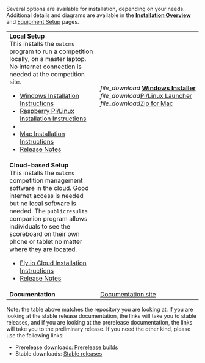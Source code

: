 Several options are available for installation, depending on your needs. Additional details and diagrams are available in the [**Installation Overview**](InstallationOverview) and [Equipment Setup](EquipmentSetup) pages. 

|                                                              |                                                              |
| ------------------------------------------------------------ | ------------------------------------------------------------ |
| **Local Setup** <br />This installs the `owlcms` program to run a competition locally, on a master laptop.  No internet connection is needed at the competition site.<ul><li>[Windows Installation Instructions](https://${env.REPO_OWNER}.github.io/${env.O_REPO_NAME}/#/LocalWindowsSetup)<li>[Raspberry Pi/Linux Installation Instructions](https://${env.REPO_OWNER}.github.io/${env.O_REPO_NAME}/#/LocalPiLinuxSetup)<li><li>[Mac Installation Instructions](https://${env.REPO_OWNER}.github.io/${env.O_REPO_NAME}/#/LocalMacSetup)<li><nobr>[Release Notes](https://github.com/${env.REPO_OWNER}/${env.O_REPO_NAME}/releases/tag/${revision})</nobr></ul> | <nobr><i class="material-icons" style="transform: translatey(0.30em)">file_download</i>  **[Windows Installer](https://github.com/${env.REPO_OWNER}/${env.O_REPO_NAME}/releases/download/${revision}/owlcms_setup_${revision}.exe)**</nobr><br/><i class="material-icons" style="transform: translatey(0.30em)">file_download</i>[Pi/Linux Launcher](https://github.com/jflamy/owlcms-launcher/releases)<br/><i class="material-icons" style="transform: translatey(0.30em)">file_download</i>[Zip for Mac](https://github.com/${env.REPO_OWNER}/${env.O_REPO_NAME}/releases/download/${revision}/owlcms_${revision}.zip) |
| **Cloud-based Setup**<br />This installs the `owlcms` competition management software in the cloud. Good internet access is needed but no local software is needed. The `publicresults` companion program allows individuals to see the scoreboard on their own phone or tablet no matter where they are located.<ul><li>[Fly.io Cloud Installation Instructions](https://${env.REPO_OWNER}.github.io/${env.O_REPO_NAME}/#/Fly)</li><li><nobr>[Release Notes](https://github.com/${env.REPO_OWNER}/${env.O_REPO_NAME}/releases/tag/${revision})</nobr></li></ul> |                                                              |
| **Documentation**                                            | [Documentation site](https://${env.REPO_OWNER}.github.io/${env.O_REPO_NAME}/#/index) |

Note: the table above matches the repository you are looking at.  If you are looking at the stable release documentation, the links will take you to stable releases, and if you are looking at the prerelease documentation, the links will take you to the preliminary release.  If you need the other kind, please use the following links:

- Prerelease downloads: [ Prerelease builds](https://github.com/owlcms/owlcms4-prerelease) 
- Stable downloads: [Stable releases](https://github.com/owlcms/owlcms4)
